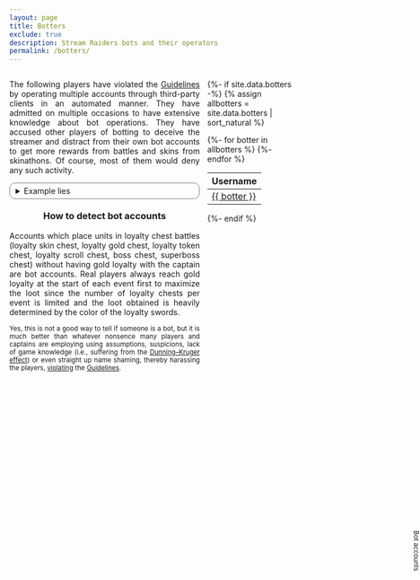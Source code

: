 ```yaml
---
layout: page
title: Botters
exclude: true
description: Stream Raiders bots and their operators
permalink: /botters/
---
```

<style>
  details {
    border: solid 1px gray;
    padding-left: 10px;
    border-radius: 10px;
    padding-right: 10px;
    padding-top: 5px;
    padding-bottom: 5px;
    user-select: none;
    text-align: initial;
  }
  .dataTables_wrapper .dataTables_paginate .paginate_button
  {
    min-width: 0.2em !important;
    padding:.1em .1em !important;
  }
</style>

<div style="display:flex">
<div style="flex:1; margin-right:10pt">

<p style="text-align:justify">The following players have violated the <a href="https://captain.tv/guidelines" target="_blank" rel="noopener noreferrer">Guidelines</a> by operating multiple accounts through third-party clients in an automated manner. They have admitted on multiple occasions to have extensive knowledge about bot operations. They have accused other players of botting to deceive the streamer and distract from their own bot accounts to get more rewards from battles and skins from skinathons. Of course, most of them would deny any such activity.</p>

<details>
	<summary>Example lies</summary>
	<details>
		<summary>Tzepiboo</summary>
		<p style="font-size:smaller">In Treecle's channel on 25/09/2022:</p><blockquote>Yeah the bots like to inflate treecle's enemy count and then abandon her for loyalty chests</blockquote>
		<p style="font-size:smaller">In ShanChan's channel on 24/10/2022:</p><blockquote>They even had the nerve to claim I have extensive knowledge of botting and brag about it, which I don't</blockquote>
	</details>
	<details>
		<summary>L0ne_Hermit</summary>
    <p style="font-size:smaller">In byeol_rl's channel on 17/07/2022:</p><blockquote>Omg why the bots came after i placed my unit :rofl:</blockquote>
    <p style="font-size:smaller">In Teddiosg's channel on 19/07/2022:</p><blockquote>The bot problem</blockquote>
    <p style="font-size:smaller">In xsubcube's channel on 28/07/2022:</p><blockquote>i think the botter is here also</blockquote>
    <p style="font-size:smaller">In byeol_rl's channel on 30/07/2022:</p><blockquote>wah these bot armies</blockquote>
    <p style="font-size:smaller">In Teddiosg's channel on 03/02/2023:</p><blockquote>i still dunno why i was in the botter list</blockquote>
	</details>
</details>

<!-- <p style="font-size:larger"><b>Thanks to all players who report botting activity (including factual evidence) to us directly, helping keeping this list up-to-date!</b></p> -->

<h3 style="text-align:center; margin-top:15pt">How to detect bot accounts</h3>
<p style="text-align:justify">Accounts which place units in loyalty chest battles (loyalty skin chest, loyalty gold chest, loyalty token chest, loyalty scroll chest, boss chest, superboss chest) without having gold loyalty with the captain are bot accounts. Real players always reach gold loyalty at the start of each event first to maximize the loot since the number of loyalty chests per event is limited and the loot obtained is heavily determined by the color of the loyalty swords.</p>
<p style="font-size:smaller; text-align:justify">Yes, this is not a good way to tell if someone is a bot, but it is much better than whatever nonsence many players and captains are employing using assumptions, suspicions, lack of game knowledge (i.e., suffering from the <a href="https://en.wikipedia.org/wiki/Dunning-Kruger_effect" target="_blank" rel="noopener noreferrer">Dunning–Kruger effect</a>) or even straight up name shaming, thereby harassing the players, <a href="/violators/" rel="noopener noreferrer">violating</a> the <a href="https://captain.tv/guidelines" target="_blank" rel="noopener noreferrer">Guidelines</a>.</p>

</div>
<input class="tab-shifter" id="tab-shifter" type="checkbox" style="opacity:0; position:absolute; right:0px; top:25%;"  />
<label for="tab-shifter" style="position:absolute; right:0px; top:25%; z-index:1; cursor:pointer; font-size:smaller; text-align:center; writing-mode:vertical-lr; user-select:none;">Bot accounts</label>
<div class="shifter" style="flex:0 30%; position:relative; overflow:hidden">
<div class="main-content" style="width:100%">

{%- if site.data.botters -%}
{% assign allbotters = site.data.botters | sort_natural %}
<table id="botters-table">
  <thead>
    <tr>
      <th>Username</th>
    </tr>
  </thead>
{%- for botter in allbotters %}
  <tr><td><a href="https://docs.google.com/forms/d/e/1FAIpQLScMww5NMZzZLDgQnmrCSlQ-yL_l6qTrBEDxwwOds47_h10-hQ/viewform?entry.493095195=Cheating%2FAutomating%2FExploiting&entry.1613546988={{ botter }}&entry.1606568074=-" target="_blank" rel="noopener noreferrer">{{ botter }}</a></td></tr>
{%- endfor %}
</table>

{%- endif %}
</div>
<div class="overlay-content" style="position:absolute; z-index:1; transition:0.6s; top:0%; left:100%; background:#fff; width:100%">

<p style="font-size:x-small; text-align:justify">We offered CTV advanced bot detection tools but instead got counteroffered with a read-only access to the players database without any NDA restrictions under the premise that they could not care less about enforcing the <a href="https://captain.tv/guidelines" target="_blank" rel="noopener noreferrer">Guidelines</a> at the moment.</p>
<p style="font-size:x-small; text-align:justify">Below is a sample of confirmed bot accounts. These aren't even trying to behave like humans. If you see your name here you should request a refund from your bot's lousy developer.</p>

{% if site.data.bots -%}

<table id="bots-table">
  <thead>
    <tr>
      <th>Username</th>
    </tr>
  </thead>
{%- assign totalShown = 0 -%}
{%- assign cutoffTS = 'today' | date:'%s' | minus:3456000 -%}
{%- for bot in site.data.bots -%}
  {%- assign shouldShow = false -%}
  {%- for entry in bot[1].activity -%}
    {%- assign activityStart = entry[0] | date:'%s' | plus:0 -%}
    {%- assign activityEnd = entry[1] | date:'%s' | plus:0 -%}
    {%- comment -%}
    Workarounds for recorded intervals of 7 or more days
    {%- endcomment -%}
    {%- if activityStart >= 1658440800 and activityStart <= 1659045600 and activityEnd >= 1658440800 and activityEnd <= 1659045600 -%}
      <!--{{ bot[0] }} {{ bot[1].userName }} {{ entry[0] }} {{ entry[1] }}-->
    {%- elsif activityStart >= 1660860000 and activityStart <= 1661464800 and activityEnd >= 1660860000 and activityEnd <= 1661464800 -%}
      <!--{{ bot[0] }} {{ bot[1].userName }} {{ entry[0] }} {{ entry[1] }}-->
    {%- elsif activityStart >= 1662069600 and activityStart <= 1662674400 and activityEnd >= 1662069600 and activityEnd <= 1662674400 -%}
      <!--{{ bot[0] }} {{ bot[1].userName }} {{ entry[0] }} {{ entry[1] }}-->
    {%- elsif activityStart >= 1665698400 and activityStart <= 1666303200 and activityEnd >= 1665698400 and activityEnd <= 1666303200 -%}
      <!--{{ bot[0] }} {{ bot[1].userName }} {{ entry[0] }} {{ entry[1] }}-->
    {%- elsif activityStart >= 1666908000 and activityStart <= 1667516400 and activityEnd >= 1666908000 and activityEnd <= 1667516400 -%}
      <!--{{ bot[0] }} {{ bot[1].userName }} {{ entry[0] }} {{ entry[1] }}-->
    {%- elsif activityStart >= 1667516400 and activityStart <= 1668121200 and activityEnd >= 1667516400 and activityEnd <= 1668121200 -%}
      <!--{{ bot[0] }} {{ bot[1].userName }} {{ entry[0] }} {{ entry[1] }}-->
    {%- elsif activityStart >= 1668726000 and activityStart <= 1669330800 and activityEnd >= 1668726000 and activityEnd <= 1669330800 -%}
      <!--{{ bot[0] }} {{ bot[1].userName }} {{ entry[0] }} {{ entry[1] }}-->
    {%- elsif activityStart >= 1671663600 and activityStart <= 1672959600 and activityEnd >= 1671663600 and activityEnd <= 1672959600 -%}
      <!--{{ bot[0] }} {{ bot[1].userName }} {{ entry[0] }} {{ entry[1] }}-->
    {%- elsif activityStart >= 1674774000 and activityStart <= 1675378800 and activityEnd >= 1674774000 and activityEnd <= 1675378800 -%}
      <!--{{ bot[0] }} {{ bot[1].userName }} {{ entry[0] }} {{ entry[1] }}-->
    {%- else -%}
      {%- if activityEnd > cutoffTS -%}
        {%- assign shouldShow = true -%}
      {%- endif -%}
    {%- endif -%}
  {%- endfor -%}
  {%- if shouldShow %}
  <tr><td><a href="https://docs.google.com/forms/d/e/1FAIpQLScMww5NMZzZLDgQnmrCSlQ-yL_l6qTrBEDxwwOds47_h10-hQ/viewform?entry.493095195=Cheating%2FAutomating%2FExploiting&entry.1613546988={{ bot[1].userName }}&entry.1606568074=-" target="_blank" rel="noopener noreferrer">{{ bot[1].userName }}</a>
    {%- assign totalShown = totalShown | plus:1 -%}
</td></tr>
  {%- endif -%}
{%- endfor %}
</table>
<!--{{totalShown}}-->

{%- endif %}
</div>

<script type="text/javascript" src="https://code.jquery.com/jquery-3.6.0.min.js"></script>
<script type="text/javascript" src="https://cdn.datatables.net/1.11.5/js/jquery.dataTables.min.js"></script>
<script type="text/javascript">
  (function() {
    let table1 = new DataTable('#botters-table', {
        "info": false,
        "paging": false,
        "ordering": false,
        "scrollY": 425,
        "scrollCollapse": true
    });
    let table2 = new DataTable('#bots-table', {
        "info": false,
        "paging": false,
        "scrollY": 290,
        "orderFixed": [ 0, 'asc' ]
    });
  })();
</script>

</div>
</div>
